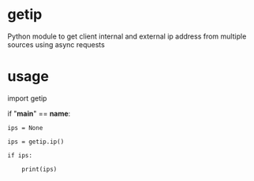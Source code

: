 # getip
Python module to get client internal and external ip address from multiple sources using async requests

# usage

import getip

if "__main__" == __name__:

    ips = None
    
    ips = getip.ip()
    
    if ips:
    
        print(ips)
        
